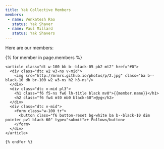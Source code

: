 ```yaml
---
title: Yak Collective Members
members:
 - name: Venkatesh Rao
   status: Yak Shaver
 - name: Paul Millard
   status: Yak Shavers
---
```


Here are our members:

<main class="mw6 center">
{% for member in page.members %}

    <article class="dt w-100 bb b--black-05 pb2 mt2" href="#0">
      <div class="dtc w2 w3-ns v-mid">
        <img src="http://mrmrs.github.io/photos/p/2.jpg" class="ba b--black-10 db br-100 w2 w3-ns h2 h3-ns"/>
      </div>
      <div class="dtc v-mid pl3">
        <h1 class="f6 f5-ns fw6 lh-title black mv0">{{member.name}}</h1>
        <h2 class="f6 fw4 mt0 mb0 black-60">@yg</h2>
      </div>
      <div class="dtc v-mid">
        <form class="w-100 tr">
          <button class="f6 button-reset bg-white ba b--black-10 dim pointer pv1 black-60" type="submit">+ Follow</button>
        </form>
      </div>
    </article>
    
    {% endfor %}
  </main>
